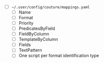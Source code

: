 * [ ] `~/.user/config/couture/mappings.yaml`
	* [ ] Name
	* [ ] Format
	* [ ] Priority
	* [ ] PredicatesByField
	* [ ] FieldByColumn
	* [ ] TemplateByColumn
	* [ ] Fields
	* [ ] TextPattern
	* [ ] One script per format identification type 
